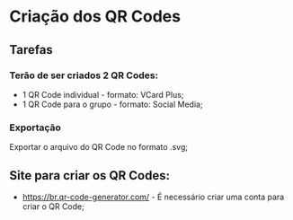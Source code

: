 # Criação dos QR Codes
## Tarefas
### Terão de ser criados 2 QR Codes:
- 1 QR Code individual - formato: VCard Plus;
- 1 QR Code para o grupo - formato: Social Media;

### Exportação
Exportar o arquivo do QR Code no formato .svg;

## Site para criar os QR Codes:
- https://br.qr-code-generator.com/ - É necessário criar uma conta para criar o QR Code;
